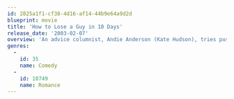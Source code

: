 ```yaml
---
id: 2825a1f1-cf38-4d16-af14-44b9e64a9d2d
blueprint: movie
title: 'How to Lose a Guy in 10 Days'
release_date: '2003-02-07'
overview: 'An advice columnist, Andie Anderson (Kate Hudson), tries pushing the boundaries of what she can write about in her new piece about how to get a man to leave you in 10 days. Her editor, Lana (Bebe Neuwirth), loves it, and Andie goes off to find a man she can use for the experiment. Enter executive Ben Berry (Matthew McConaughey), who is so confident in his romantic prowess that he thinks he can make any woman fall in love with him in 10 days. When Andie and Ben meet, their plans backfire.'
genres:
  -
    id: 35
    name: Comedy
  -
    id: 10749
    name: Romance
---
```

